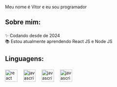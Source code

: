 ###

<p align="left">Meu nome é Vitor e eu sou programador</p>

###

<h2 align="left">Sobre mim:</h2>

###

<p align="left">✨ Codando desde de 2024<br>📚 Estou atualmente aprendendo React JS e Node JS<br>

###

<h2 align="left">Linguagens:</h2>

###

<div align="left">
  <img src="https://cdn.jsdelivr.net/gh/devicons/devicon/icons/react/react-original.svg" height="40" alt="react logo"  />
  <img width="12" />
  <img src="https://cdn.jsdelivr.net/gh/devicons/devicon/icons/javascript/javascript-original.svg" height="40" alt="javascript logo"  />
  <img width="12" />
  <img src="https://e7.pngegg.com/pngimages/185/866/png-clipart-html-logo-html-web-design-scalable-graphics-world-wide-web-markup-language-html5-icon-hd-miscellaneous-angle.png" height="40" alt="javascript logo"  />
  <img width="12" />
  <img src="https://cdn-icons-png.flaticon.com/512/919/919826.png" height="40" alt="javascript logo"  />
  <img width="12" />
</div>

###
